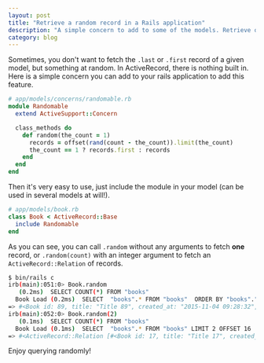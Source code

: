 ```yaml
---
layout: post
title: "Retrieve a random record in a Rails application"
description: "A simple concern to add to some of the models. Retrieve one or several random records"
category: blog
---
```


Sometimes, you don't want to fetch the `.last` or `.first` record of a given model,
but something at random. In ActiveRecord, there is nothing built in. Here is a simple
concern you can add to your rails application to add this feature.

```ruby
# app/models/concerns/randomable.rb
module Randomable
  extend ActiveSupport::Concern

  class_methods do
    def random(the_count = 1)
      records = offset(rand(count - the_count)).limit(the_count)
      the_count == 1 ? records.first : records
    end
  end
end
```

Then it's very easy to use, just include the module in your model (can be used
in several models at will!).

```ruby
# app/models/book.rb
class Book < ActiveRecord::Base
  include Randomable
end
```

As you can see, you can call `.random` without any arguments to fetch **one**
record, or `.random(count)` with an integer argument to fetch an `ActiveRecord::Relation`
of records.

```bash
$ bin/rails c
irb(main):051:0> Book.random
   (0.2ms)  SELECT COUNT(*) FROM "books"
  Book Load (0.2ms)  SELECT  "books".* FROM "books"  ORDER BY "books"."id" ASC LIMIT 1 OFFSET 88
=> #<Book id: 89, title: "Title 89", created_at: "2015-11-04 09:28:32", updated_at: "2015-11-04 09:28:32">
irb(main):052:0> Book.random(2)
   (0.1ms)  SELECT COUNT(*) FROM "books"
  Book Load (0.1ms)  SELECT  "books".* FROM "books" LIMIT 2 OFFSET 16
=> #<ActiveRecord::Relation [#<Book id: 17, title: "Title 17", created_at: "2015-11-04 09:28:32", updated_at: "2015-11-04 09:28:32">, #<Book id: 18, title: "Title 18", created_at: "2015-11-04 09:28:32", updated_at: "2015-11-04 09:28:32">]>
```

Enjoy querying randomly!
